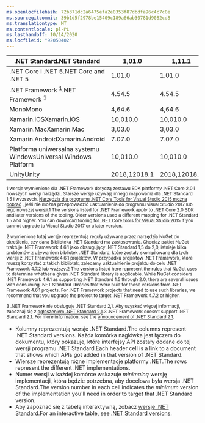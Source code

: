 ```yaml
---
ms.openlocfilehash: 72b371dc2a6475efa2e0353f87dbdfa96c4c7c0e
ms.sourcegitcommit: 39b1d5f2978be15409c189a66ab30781d9082cd8
ms.translationtype: MT
ms.contentlocale: pl-PL
ms.lasthandoff: 10/14/2020
ms.locfileid: "92050402"
---
```

| <span data-ttu-id="7d297-101">.NET Standard</span><span class="sxs-lookup"><span data-stu-id="7d297-101">.NET Standard</span></span>              | <span data-ttu-id="7d297-102">[1,0]</span><span class="sxs-lookup"><span data-stu-id="7d297-102">[1.0]</span></span>  | <span data-ttu-id="7d297-103">[1,1]</span><span class="sxs-lookup"><span data-stu-id="7d297-103">[1.1]</span></span>  | <span data-ttu-id="7d297-104">[1,2]</span><span class="sxs-lookup"><span data-stu-id="7d297-104">[1.2]</span></span> | <span data-ttu-id="7d297-105">[1,3]</span><span class="sxs-lookup"><span data-stu-id="7d297-105">[1.3]</span></span> | <span data-ttu-id="7d297-106">[1.4]</span><span class="sxs-lookup"><span data-stu-id="7d297-106">[1.4]</span></span> | <span data-ttu-id="7d297-107">[1,5]</span><span class="sxs-lookup"><span data-stu-id="7d297-107">[1.5]</span></span>              | <span data-ttu-id="7d297-108">[1,6]</span><span class="sxs-lookup"><span data-stu-id="7d297-108">[1.6]</span></span>              | <span data-ttu-id="7d297-109">[2,0]</span><span class="sxs-lookup"><span data-stu-id="7d297-109">[2.0]</span></span>               | <span data-ttu-id="7d297-110">[2.1]</span><span class="sxs-lookup"><span data-stu-id="7d297-110">[2.1]</span></span> |
|----------------------------|--------|--------|-------|-------|-------|--------------------|--------------------|---------------------|---------------------
| <span data-ttu-id="7d297-111">.NET Core i .NET 5</span><span class="sxs-lookup"><span data-stu-id="7d297-111">.NET Core and .NET 5</span></span>       | <span data-ttu-id="7d297-112">1.0</span><span class="sxs-lookup"><span data-stu-id="7d297-112">1.0</span></span>    | <span data-ttu-id="7d297-113">1.0</span><span class="sxs-lookup"><span data-stu-id="7d297-113">1.0</span></span>    | <span data-ttu-id="7d297-114">1.0</span><span class="sxs-lookup"><span data-stu-id="7d297-114">1.0</span></span>   | <span data-ttu-id="7d297-115">1.0</span><span class="sxs-lookup"><span data-stu-id="7d297-115">1.0</span></span>   | <span data-ttu-id="7d297-116">1.0</span><span class="sxs-lookup"><span data-stu-id="7d297-116">1.0</span></span>   | <span data-ttu-id="7d297-117">1.0</span><span class="sxs-lookup"><span data-stu-id="7d297-117">1.0</span></span>                | <span data-ttu-id="7d297-118">1.0</span><span class="sxs-lookup"><span data-stu-id="7d297-118">1.0</span></span>                | <span data-ttu-id="7d297-119">2,0</span><span class="sxs-lookup"><span data-stu-id="7d297-119">2.0</span></span>                 | <span data-ttu-id="7d297-120">3,0</span><span class="sxs-lookup"><span data-stu-id="7d297-120">3.0</span></span> |
| <span data-ttu-id="7d297-121">.NET Framework <sup>1</sup></span><span class="sxs-lookup"><span data-stu-id="7d297-121">.NET Framework <sup>1</sup></span></span>| <span data-ttu-id="7d297-122">4.5</span><span class="sxs-lookup"><span data-stu-id="7d297-122">4.5</span></span>    | <span data-ttu-id="7d297-123">4.5</span><span class="sxs-lookup"><span data-stu-id="7d297-123">4.5</span></span>    | <span data-ttu-id="7d297-124">4.5.1</span><span class="sxs-lookup"><span data-stu-id="7d297-124">4.5.1</span></span> | <span data-ttu-id="7d297-125">4,6</span><span class="sxs-lookup"><span data-stu-id="7d297-125">4.6</span></span>   | <span data-ttu-id="7d297-126">4.6.1</span><span class="sxs-lookup"><span data-stu-id="7d297-126">4.6.1</span></span> | <span data-ttu-id="7d297-127">4.6.1 <sup>2</sup></span><span class="sxs-lookup"><span data-stu-id="7d297-127">4.6.1 <sup>2</sup></span></span> | <span data-ttu-id="7d297-128">4.6.1 <sup>2</sup></span><span class="sxs-lookup"><span data-stu-id="7d297-128">4.6.1 <sup>2</sup></span></span> | <span data-ttu-id="7d297-129">4.6.1 <sup>2</sup></span><span class="sxs-lookup"><span data-stu-id="7d297-129">4.6.1 <sup>2</sup></span></span>  | <span data-ttu-id="7d297-130">Nie dotyczy<sup>3</sup></span><span class="sxs-lookup"><span data-stu-id="7d297-130">N/A<sup>3</sup></span></span> |
| <span data-ttu-id="7d297-131">Mono</span><span class="sxs-lookup"><span data-stu-id="7d297-131">Mono</span></span>                       | <span data-ttu-id="7d297-132">4,6</span><span class="sxs-lookup"><span data-stu-id="7d297-132">4.6</span></span>    | <span data-ttu-id="7d297-133">4,6</span><span class="sxs-lookup"><span data-stu-id="7d297-133">4.6</span></span>    | <span data-ttu-id="7d297-134">4,6</span><span class="sxs-lookup"><span data-stu-id="7d297-134">4.6</span></span>   | <span data-ttu-id="7d297-135">4,6</span><span class="sxs-lookup"><span data-stu-id="7d297-135">4.6</span></span>   | <span data-ttu-id="7d297-136">4,6</span><span class="sxs-lookup"><span data-stu-id="7d297-136">4.6</span></span>   | <span data-ttu-id="7d297-137">4,6</span><span class="sxs-lookup"><span data-stu-id="7d297-137">4.6</span></span>                | <span data-ttu-id="7d297-138">4,6</span><span class="sxs-lookup"><span data-stu-id="7d297-138">4.6</span></span>                | <span data-ttu-id="7d297-139">5.4</span><span class="sxs-lookup"><span data-stu-id="7d297-139">5.4</span></span>                 | <span data-ttu-id="7d297-140">6.4</span><span class="sxs-lookup"><span data-stu-id="7d297-140">6.4</span></span> |
| <span data-ttu-id="7d297-141">Xamarin.iOS</span><span class="sxs-lookup"><span data-stu-id="7d297-141">Xamarin.iOS</span></span>                | <span data-ttu-id="7d297-142">10,0</span><span class="sxs-lookup"><span data-stu-id="7d297-142">10.0</span></span>   | <span data-ttu-id="7d297-143">10,0</span><span class="sxs-lookup"><span data-stu-id="7d297-143">10.0</span></span>   | <span data-ttu-id="7d297-144">10,0</span><span class="sxs-lookup"><span data-stu-id="7d297-144">10.0</span></span>  | <span data-ttu-id="7d297-145">10,0</span><span class="sxs-lookup"><span data-stu-id="7d297-145">10.0</span></span>  | <span data-ttu-id="7d297-146">10,0</span><span class="sxs-lookup"><span data-stu-id="7d297-146">10.0</span></span>  | <span data-ttu-id="7d297-147">10,0</span><span class="sxs-lookup"><span data-stu-id="7d297-147">10.0</span></span>               | <span data-ttu-id="7d297-148">10,0</span><span class="sxs-lookup"><span data-stu-id="7d297-148">10.0</span></span>               | <span data-ttu-id="7d297-149">10,14</span><span class="sxs-lookup"><span data-stu-id="7d297-149">10.14</span></span>               | <span data-ttu-id="7d297-150">12,16</span><span class="sxs-lookup"><span data-stu-id="7d297-150">12.16</span></span> |
| <span data-ttu-id="7d297-151">Xamarin.Mac</span><span class="sxs-lookup"><span data-stu-id="7d297-151">Xamarin.Mac</span></span>                | <span data-ttu-id="7d297-152">3,0</span><span class="sxs-lookup"><span data-stu-id="7d297-152">3.0</span></span>    | <span data-ttu-id="7d297-153">3,0</span><span class="sxs-lookup"><span data-stu-id="7d297-153">3.0</span></span>    | <span data-ttu-id="7d297-154">3,0</span><span class="sxs-lookup"><span data-stu-id="7d297-154">3.0</span></span>   | <span data-ttu-id="7d297-155">3,0</span><span class="sxs-lookup"><span data-stu-id="7d297-155">3.0</span></span>   | <span data-ttu-id="7d297-156">3,0</span><span class="sxs-lookup"><span data-stu-id="7d297-156">3.0</span></span>   | <span data-ttu-id="7d297-157">3,0</span><span class="sxs-lookup"><span data-stu-id="7d297-157">3.0</span></span>                | <span data-ttu-id="7d297-158">3,0</span><span class="sxs-lookup"><span data-stu-id="7d297-158">3.0</span></span>                | <span data-ttu-id="7d297-159">3,8</span><span class="sxs-lookup"><span data-stu-id="7d297-159">3.8</span></span>                 | <span data-ttu-id="7d297-160">5,16</span><span class="sxs-lookup"><span data-stu-id="7d297-160">5.16</span></span> |
| <span data-ttu-id="7d297-161">Xamarin.Android</span><span class="sxs-lookup"><span data-stu-id="7d297-161">Xamarin.Android</span></span>            | <span data-ttu-id="7d297-162">7.0</span><span class="sxs-lookup"><span data-stu-id="7d297-162">7.0</span></span>    | <span data-ttu-id="7d297-163">7.0</span><span class="sxs-lookup"><span data-stu-id="7d297-163">7.0</span></span>    | <span data-ttu-id="7d297-164">7.0</span><span class="sxs-lookup"><span data-stu-id="7d297-164">7.0</span></span>   | <span data-ttu-id="7d297-165">7.0</span><span class="sxs-lookup"><span data-stu-id="7d297-165">7.0</span></span>   | <span data-ttu-id="7d297-166">7.0</span><span class="sxs-lookup"><span data-stu-id="7d297-166">7.0</span></span>   | <span data-ttu-id="7d297-167">7.0</span><span class="sxs-lookup"><span data-stu-id="7d297-167">7.0</span></span>                | <span data-ttu-id="7d297-168">7.0</span><span class="sxs-lookup"><span data-stu-id="7d297-168">7.0</span></span>                | <span data-ttu-id="7d297-169">8.0</span><span class="sxs-lookup"><span data-stu-id="7d297-169">8.0</span></span>                 | <span data-ttu-id="7d297-170">10,0</span><span class="sxs-lookup"><span data-stu-id="7d297-170">10.0</span></span> |
| <span data-ttu-id="7d297-171">Platforma uniwersalna systemu Windows</span><span class="sxs-lookup"><span data-stu-id="7d297-171">Universal Windows Platform</span></span> | <span data-ttu-id="7d297-172">10,0</span><span class="sxs-lookup"><span data-stu-id="7d297-172">10.0</span></span>   | <span data-ttu-id="7d297-173">10,0</span><span class="sxs-lookup"><span data-stu-id="7d297-173">10.0</span></span>   | <span data-ttu-id="7d297-174">10,0</span><span class="sxs-lookup"><span data-stu-id="7d297-174">10.0</span></span>  | <span data-ttu-id="7d297-175">10,0</span><span class="sxs-lookup"><span data-stu-id="7d297-175">10.0</span></span>  | <span data-ttu-id="7d297-176">10,0</span><span class="sxs-lookup"><span data-stu-id="7d297-176">10.0</span></span>  | <span data-ttu-id="7d297-177">10.0.16299</span><span class="sxs-lookup"><span data-stu-id="7d297-177">10.0.16299</span></span>         | <span data-ttu-id="7d297-178">10.0.16299</span><span class="sxs-lookup"><span data-stu-id="7d297-178">10.0.16299</span></span>         | <span data-ttu-id="7d297-179">10.0.16299</span><span class="sxs-lookup"><span data-stu-id="7d297-179">10.0.16299</span></span>          | <span data-ttu-id="7d297-180">TBD</span><span class="sxs-lookup"><span data-stu-id="7d297-180">TBD</span></span> |
| <span data-ttu-id="7d297-181">Unity</span><span class="sxs-lookup"><span data-stu-id="7d297-181">Unity</span></span>                      | <span data-ttu-id="7d297-182">2018,1</span><span class="sxs-lookup"><span data-stu-id="7d297-182">2018.1</span></span> | <span data-ttu-id="7d297-183">2018,1</span><span class="sxs-lookup"><span data-stu-id="7d297-183">2018.1</span></span> | <span data-ttu-id="7d297-184">2018,1</span><span class="sxs-lookup"><span data-stu-id="7d297-184">2018.1</span></span>| <span data-ttu-id="7d297-185">2018,1</span><span class="sxs-lookup"><span data-stu-id="7d297-185">2018.1</span></span>| <span data-ttu-id="7d297-186">2018,1</span><span class="sxs-lookup"><span data-stu-id="7d297-186">2018.1</span></span>| <span data-ttu-id="7d297-187">2018,1</span><span class="sxs-lookup"><span data-stu-id="7d297-187">2018.1</span></span>             |  <span data-ttu-id="7d297-188">2018,1</span><span class="sxs-lookup"><span data-stu-id="7d297-188">2018.1</span></span>            | <span data-ttu-id="7d297-189">2018,1</span><span class="sxs-lookup"><span data-stu-id="7d297-189">2018.1</span></span>              | <span data-ttu-id="7d297-190">TBD</span><span class="sxs-lookup"><span data-stu-id="7d297-190">TBD</span></span> |

<span data-ttu-id="7d297-191"><sup>1 wersje wymienione dla .NET Framework dotyczą zestawu SDK platformy .NET Core 2,0 i nowszych wersji narzędzi. Starsze wersje używają innego mapowania dla .NET Standard 1,5 i wyższych. [Narzędzia dla programu .NET Core Tools for Visual Studio 2015 można pobrać](https://github.com/dotnet/core/blob/master/release-notes/download-archive.md) , jeśli nie można przeprowadzić uaktualnienia do programu visual Studio 2017 lub jego nowszej wersji.</sup></span><span class="sxs-lookup"><span data-stu-id="7d297-191"><sup>1 The versions listed for .NET Framework apply to .NET Core 2.0 SDK and later versions of the tooling. Older versions used a different mapping for .NET Standard 1.5 and higher. You can [download tooling for .NET Core tools for Visual Studio 2015](https://github.com/dotnet/core/blob/master/release-notes/download-archive.md) if you cannot upgrade to Visual Studio 2017 or a later version.</sup></span></span>

<span data-ttu-id="7d297-192"><sup>2 wymienione tutaj wersje reprezentują reguły używane przez narzędzia NuGet do określenia, czy dana Biblioteka .NET Standard ma zastosowanie. Chociaż pakiet NuGet traktuje .NET Framework 4.6.1 jako obsługujący .NET Standard 1,5 do 2,0, istnieje kilka problemów z używaniem bibliotek .NET Standard, które zostały skompilowane dla tych wersji z .NET Framework 4.6.1 projektów. W przypadku projektów .NET Framework, które muszą korzystać z takich bibliotek, zalecamy uaktualnienie projektu do celu .NET Framework 4.7.2 lub wyższy.</sup></span><span class="sxs-lookup"><span data-stu-id="7d297-192"><sup>2 The versions listed here represent the rules that NuGet uses to determine whether a given .NET Standard library is applicable. While NuGet considers .NET Framework 4.6.1 as supporting .NET Standard 1.5 through 2.0, there are several issues with consuming .NET Standard libraries that were built for those versions from .NET Framework 4.6.1 projects. For .NET Framework projects that need to use such libraries, we recommend that you upgrade the project to target .NET Framework 4.7.2 or higher.</sup></span></span>

<span data-ttu-id="7d297-193"><sup>3 .NET Framework nie obsługuje .NET Standard 2,1. Aby uzyskać więcej informacji, zapoznaj się z [ogłoszeniem .NET Standard 2,1](https://devblogs.microsoft.com/dotnet/announcing-net-standard-2-1/).</sup></span><span class="sxs-lookup"><span data-stu-id="7d297-193"><sup>3 .NET Framework doesn't support .NET Standard 2.1. For more information, see the [announcement of .NET Standard 2.1](https://devblogs.microsoft.com/dotnet/announcing-net-standard-2-1/).</sup></span></span>

- <span data-ttu-id="7d297-194">Kolumny reprezentują wersje .NET Standard.</span><span class="sxs-lookup"><span data-stu-id="7d297-194">The columns represent .NET Standard versions.</span></span> <span data-ttu-id="7d297-195">Każda komórka nagłówka jest łączem do dokumentu, który pokazuje, które interfejsy API zostały dodane do tej wersji programu .NET Standard.</span><span class="sxs-lookup"><span data-stu-id="7d297-195">Each header cell is a link to a document that shows which APIs got added in that version of .NET Standard.</span></span>
- <span data-ttu-id="7d297-196">Wiersze reprezentują różne implementacje platformy .NET.</span><span class="sxs-lookup"><span data-stu-id="7d297-196">The rows represent the different .NET implementations.</span></span>
- <span data-ttu-id="7d297-197">Numer wersji w każdej komórce wskazuje *minimalną* wersję implementacji, która będzie potrzebna, aby docelowa była wersja .NET Standard.</span><span class="sxs-lookup"><span data-stu-id="7d297-197">The version number in each cell indicates the *minimum* version of the implementation you'll need in order to target that .NET Standard version.</span></span>
- <span data-ttu-id="7d297-198">Aby zapoznać się z tabelą interaktywną, zobacz [wersje .NET Standard](https://dotnet.microsoft.com/platform/dotnet-standard#versions).</span><span class="sxs-lookup"><span data-stu-id="7d297-198">For an interactive table, see [.NET Standard versions](https://dotnet.microsoft.com/platform/dotnet-standard#versions).</span></span>

[1,0]: https://github.com/dotnet/standard/blob/master/docs/versions/netstandard1.0.md
[1.0]: https://github.com/dotnet/standard/blob/master/docs/versions/netstandard1.0.md
[1,1]: https://github.com/dotnet/standard/blob/master/docs/versions/netstandard1.1.md
[1.1]: https://github.com/dotnet/standard/blob/master/docs/versions/netstandard1.1.md
[1,2]: https://github.com/dotnet/standard/blob/master/docs/versions/netstandard1.2.md
[1.2]: https://github.com/dotnet/standard/blob/master/docs/versions/netstandard1.2.md
[1,3]: https://github.com/dotnet/standard/blob/master/docs/versions/netstandard1.3.md
[1.3]: https://github.com/dotnet/standard/blob/master/docs/versions/netstandard1.3.md
[1.4]: https://github.com/dotnet/standard/blob/master/docs/versions/netstandard1.4.md
[1,5]: https://github.com/dotnet/standard/blob/master/docs/versions/netstandard1.5.md
[1.5]: https://github.com/dotnet/standard/blob/master/docs/versions/netstandard1.5.md
[1,6]: https://github.com/dotnet/standard/blob/master/docs/versions/netstandard1.6.md
[1.6]: https://github.com/dotnet/standard/blob/master/docs/versions/netstandard1.6.md
[2,0]: https://github.com/dotnet/standard/blob/master/docs/versions/netstandard2.0.md
[2.0]: https://github.com/dotnet/standard/blob/master/docs/versions/netstandard2.0.md
[2.1]: https://github.com/dotnet/standard/blob/master/docs/versions/netstandard2.1.md
